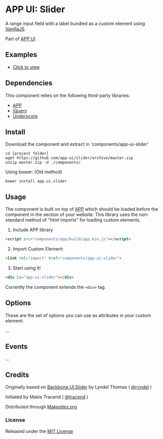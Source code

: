 # APP UI: Slider

A range input field with a label bundled as a custom element using [VanillaJS](http://vanilla-js.com/).

Part of [APP UI](http://github.com/app-ui)


## Examples

* [Click to view](./examples/index.html)


## Dependencies

This component relies on the following third-party libraries:

* [APP](http://makesites.org/projects/app)
* [jQuery](http://jquery.com)
* [Underscore](http://underscorejs.org)


## Install

Download the component and extract in 'components/app-ui-slider'
```
cd [project folder]
wget https://github.com/app-ui/slider/archive/master.zip
unzip master.zip -d ./components/
```

Using bower: (Old method)
```
bower install app.ui.slider
```


## Usage

The component is built on top of [APP](http://makesites.org/projects/app) which should be loaded before the component in the <head> section of your website. This library uses the non-standard method of "html imports" for loading custom elements. 


1. Include APP library

```html
<script src="components/app/build/app.min.js"></script>
```

2. Import Custom Element:
```html
<link rel="import" href="components/app-ui-slider">
```

3. Start using it!

```html
<div is="app-ui-slider"></div>
```
Currently the component extends the ```<div>``` tag.


## Options

These are the set of options you can use as attributes in your custom element:

...


## Events

...


## Credits

Originally based on [Backbone.UI.Slider](https://github.com/backbone-ui/slider) by Lyndel Thomas ( [@ryndel](http://github.com/ryndel) )

Initiated by Makis Tracend ( [@tracend](http://github.com/tracend) )

Distributed through [Makesites.org](http://makesites.org/)


### License

Released under the [MIT License](http://makesites.org/licenses/MIT)



